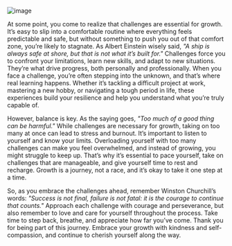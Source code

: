 ![image](https://github.com/user-attachments/assets/a16501b7-68d5-49f6-905e-71b071407e3f)

At some point, you come to realize that challenges are essential for growth. It’s easy to slip into a comfortable routine where everything feels predictable and safe, but without something to push you out of that comfort zone, you’re likely to stagnate. As Albert Einstein wisely said, *"A ship is always safe at shore, but that is not what it’s built for."* Challenges force you to confront your limitations, learn new skills, and adapt to new situations. They’re what drive progress, both personally and professionally. When you face a challenge, you’re often stepping into the unknown, and that’s where real learning happens. Whether it’s tackling a difficult project at work, mastering a new hobby, or navigating a tough period in life, these experiences build your resilience and help you understand what you’re truly capable of.

However, balance is key. As the saying goes, *"Too much of a good thing can be harmful."* While challenges are necessary for growth, taking on too many at once can lead to stress and burnout. It’s important to listen to yourself and know your limits. Overloading yourself with too many challenges can make you feel overwhelmed, and instead of growing, you might struggle to keep up. That’s why it’s essential to pace yourself, take on challenges that are manageable, and give yourself time to rest and recharge. Growth is a journey, not a race, and it’s okay to take it one step at a time.

So, as you embrace the challenges ahead, remember Winston Churchill’s words: *"Success is not final, failure is not fatal: it is the courage to continue that counts."* Approach each challenge with courage and perseverance, but also remember to love and care for yourself throughout the process. Take time to step back, breathe, and appreciate how far you’ve come. Thank you for being part of this journey. Embrace your growth with kindness and self-compassion, and continue to cherish yourself along the way.
